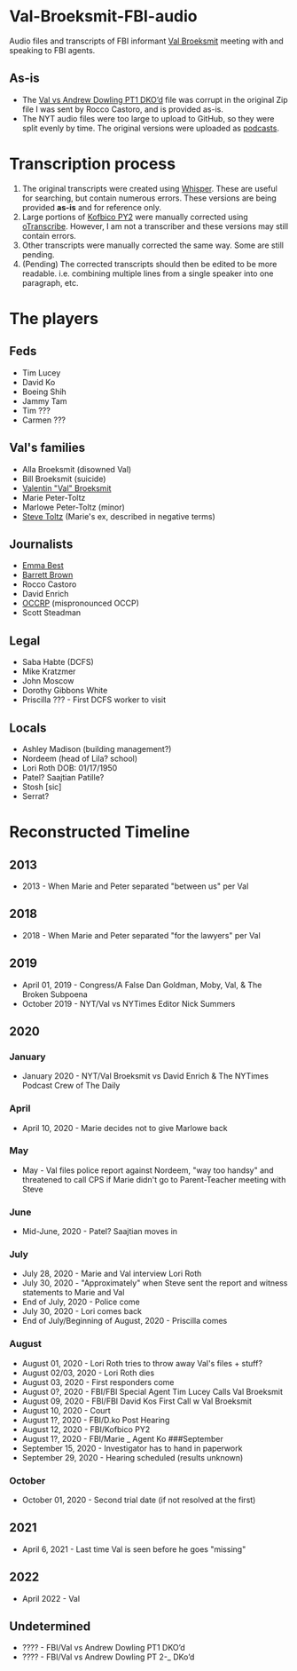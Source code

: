 # Val-Broeksmit-FBI-audio

Audio files and transcripts of FBI informant [Val Broeksmit](https://en.wikipedia.org/wiki/Val_Broeksmit) meeting with and speaking to FBI agents. 

## As-is
 * The [Val vs Andrew Dowling PT1  DKO’d](https://github.com/EmmaBest/Val-Broeksmit-FBI-audio/blob/main/audio/Val%20vs%20Andrew%20Dowling%20PT1%20%20DKO%E2%80%99d.m4a) file was corrupt in the original Zip file I was sent by Rocco Castoro, and is provided as-is.
 * The NYT audio files were too large to upload to GitHub, so they were split evenly by time. The original versions were uploaded as [podcasts](https://podcasters.spotify.com/pod/show/thenewenthusiasts/).

# Transcription process

 1. The original transcripts were created using [Whisper](https://github.com/openai/whisper). These are useful for searching, but contain numerous errors. These versions are being provided **as-is** and for reference only.
 2. Large portions of [Kofbico PY2](https://github.com/EmmaBest/Val-Broeksmit-FBI-audio/blob/main/audio/Kofbico%20PY2.m4a) were manually corrected using [oTranscribe](https://oTranscribe.com). However, I am not a transcriber and these versions may still contain errors. 
 3. Other transcripts were manually corrected the same way. Some are still pending.
 4. (Pending) The corrected transcripts should then be edited to be more readable. i.e. combining multiple lines from a single speaker into one paragraph, etc.


# The players
## Feds
 * Tim Lucey
 * David Ko
 * Boeing Shih
 * Jammy Tam
 * Tim ???
 * Carmen ???
 
## Val's families
 * Alla Broeksmit (disowned Val)
 * Bill Broeksmit (suicide)
 * [Valentin "Val" Broeksmit](https://en.wikipedia.org/wiki/Val_Broeksmit)
 * Marie Peter-Toltz
 * Marlowe Peter-Toltz (minor)
 * [Steve Toltz](https://en.wikipedia.org/wiki/Steve_Toltz) (Marie's ex, described in negative terms)

## Journalists
 * [Emma Best](https://en.wikipedia.org/wiki/Emma_Best_(journalist))
 * [Barrett Brown](https://en.wikipedia.org/wiki/Barrett_Brown)
 * Rocco Castoro
 * David Enrich
 * [OCCRP](https://en.wikipedia.org/wiki/Organized_Crime_and_Corruption_Reporting_Project) (mispronounced OCCP)
 * Scott Steadman

## Legal
 * Saba Habte (DCFS)
 * Mike Kratzmer
 * John Moscow
 * Dorothy Gibbons White
 * Priscilla ??? - First DCFS worker to visit

## Locals
 * Ashley Madison (building management?) 
 * Nordeem (head of Lila? school)
 * Lori Roth DOB: 01/17/1950
 * Patel? Saajtian Patille?
 * Stosh [sic] 
 * Serrat?
 
# Reconstructed Timeline
## 2013
 * 2013 - When Marie and Peter separated "between us" per Val

## 2018
 * 2018 - When Marie and Peter separated "for the lawyers" per Val

## 2019
 * April 01, 2019 - Congress/A False Dan Goldman, Moby, Val, & The Broken Subpoena
 * October 2019 - NYT/Val vs NYTimes Editor Nick Summers
 
## 2020
### January
 * January 2020 - NYT/Val Broeksmit vs David Enrich & The NYTimes Podcast Crew of The Daily
### April
 * April 10, 2020 - Marie decides not to give Marlowe back
### May
 * May - Val files police report against Nordeem, "way too handsy" and threatened to call CPS if Marie didn't go to Parent-Teacher meeting with Steve

### June
 * Mid-June, 2020 - Patel? Saajtian moves in
### July
 * July 28, 2020 - Marie and Val interview Lori Roth
 * July 30, 2020 - "Approximately" when Steve sent the report and witness statements to Marie and Val
 * End of July, 2020 - Police come
 * July 30, 2020 - Lori comes back
 * End of July/Beginning of August, 2020 - Priscilla comes
### August
 * August 01, 2020 - Lori Roth tries to throw away Val's files + stuff?
 * August 02/03, 2020 - Lori Roth dies
 * August 03, 2020 - First responders come
 * August 0?, 2020 - FBI/FBI Special Agent Tim Lucey Calls Val Broeksmit
 * August 09, 2020 - FBI/FBI David Kos First Call w Val Broeksmit
 * August 10, 2020 - Court
 * August 1?, 2020 - FBI/D.ko Post Hearing
 * August 12, 2020 - FBI/Kofbico PY2
 * August 1?, 2020 - FBI/Marie _ Agent Ko
###September
 * September 15, 2020 - Investigator has to hand in paperwork
 * September 29, 2020 - Hearing scheduled (results unknown)
### October
 * October 01, 2020 - Second trial date (if not resolved at the first)

## 2021
 * April 6, 2021 - Last time Val is seen before he goes "missing"

## 2022
 * April 2022 - Val 

## Undetermined
 * ???? - FBI/Val vs Andrew Dowling PT1  DKO’d
 * ???? - FBI/Val vs Andrew Dowling PT 2-_ DKo’d
